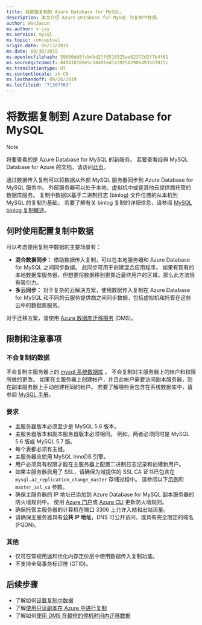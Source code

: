 ```yaml
---
title: 将数据复制到 Azure Database for MySQL。
description: 本文介绍 Azure Database for MySQL 的复制中数据。
author: WenJason
ms.author: v-jay
ms.service: mysql
ms.topic: conceptual
origin.date: 09/13/2019
ms.date: 09/30/2019
ms.openlocfilehash: 59606dd8fcbdbd2ff6516925ae62372d2f7b4f61
ms.sourcegitcommit: 849418188e5c18491ed1a3925829064935d2015c
ms.translationtype: HT
ms.contentlocale: zh-CN
ms.lasthandoff: 09/26/2019
ms.locfileid: "71307763"
---
```

# <a name="replicate-data-into-azure-database-for-mysql"></a>将数据复制到 Azure Database for MySQL

> [!NOTE]
> 将要查看的是 Azure Database for MySQL 的新服务。 若要查看经典 MySQL Database for Azure 的文档，请访问[此页](https://docs.azure.cn/zh-cn/mysql-database-on-azure/)。

通过数据传入复制可以将数据从外部 MySQL 服务器同步到 Azure Database for MySQL 服务中。 外部服务器可以处于本地、虚拟机中或是其他云提供商托管的数据库服务。 复制中数据以基于二进制日志 (binlog) 文件位置的从本机到 MySQL 的复制为基础。 若要了解有关 binlog 复制的详细信息，请参阅 [MySQL binlog 复制概述](https://dev.mysql.com/doc/refman/5.7/en/binlog-replication-configuration-overview.html)。 

## <a name="when-to-use-data-in-replication"></a>何时使用配置复制中数据
可以考虑使用复制中数据的主要场景有：

- **混合数据同步：** 借助数据传入复制，可以在本地服务器和 Azure Database for MySQL 之间同步数据。 此同步可用于创建混合应用程序。 如果有现有的本地数据库服务器，但想要将数据移到更靠近最终用户的区域，那么此方法很有吸引力。
- **多云同步：** 对于复杂的云解决方案，使用数据传入复制在 Azure Database for MySQL 和不同的云服务提供商之间同步数据，包括虚拟机和托管在这些云中的数据库服务。
 
对于迁移方案，请使用 [Azure 数据库迁移服务](/dms/) (DMS)。

## <a name="limitations-and-considerations"></a>限制和注意事项

### <a name="data-not-replicated"></a>不会复制的数据
不会复制主服务器上的 [mysql 系统数据库](https://dev.mysql.com/doc/refman/5.7/en/system-database.html)  。 不会复制对主服务器上的帐户和权限所做的更改。 如果在主服务器上创建帐户，并且此帐户需要访问副本服务器，则在副本服务器上手动创建相同的帐户。 若要了解哪些表包含在系统数据库中，请参阅 [MySQL 手册](https://dev.mysql.com/doc/refman/5.7/en/system-database.html)。

### <a name="requirements"></a>要求
- 主服务器版本必须至少是 MySQL 5.6 版本。 
- 主服务器版本和副本服务器版本必须相同。 例如，两者必须同时是 MySQL 5.6 版或 MySQL 5.7 版。
- 每个表都必须有主键。
- 主服务器应使用 MySQL InnoDB 引擎。
- 用户必须具有权限才能在主服务器上配置二进制日志记录和创建新用户。
- 如果主服务器启用了 SSL，请确保为域提供的 SSL CA 证书已包含在 `mysql.az_replication_change_master` 存储过程中。 请参阅以下[示例](/mysql/howto-data-in-replication#link-master-and-replica-servers-to-start-data-in-replication)和 `master_ssl_ca` 参数。
- 确保主服务器的 IP 地址已添加到 Azure Database for MySQL 副本服务器的防火墙规则中。 使用 [Azure 门户](/howto-manage-firewall-using-portal)或 [Azure CLI](/mysql/howto-manage-firewall-using-cli) 更新防火墙规则。
- 确保托管主服务器的计算机在端口 3306 上允许入站和出站流量。
- 请确保主服务器具有**公共 IP 地址**，DNS 可公开访问，或具有完全限定的域名 (FQDN)。

### <a name="other"></a>其他
- 仅可在常规用途和优化内存定价层中使用数据传入复制功能。
- 不支持全局事务标识符 (GTID)。

## <a name="next-steps"></a>后续步骤
- 了解如何[设置复制中数据](howto-data-in-replication.md)
- 了解[使用只读副本在 Azure 中进行复制](concepts-read-replicas.md)
- 了解如何[使用 DMS 在最短的停机时间内迁移数据](howto-migrate-online.md)